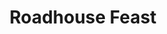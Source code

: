 ---
title: Roadhouse Feast
parent: First Party
layout: default
grand_parent: Scenarios
redirect_to: https://linuz.itch.io/roadhouse-feast
---